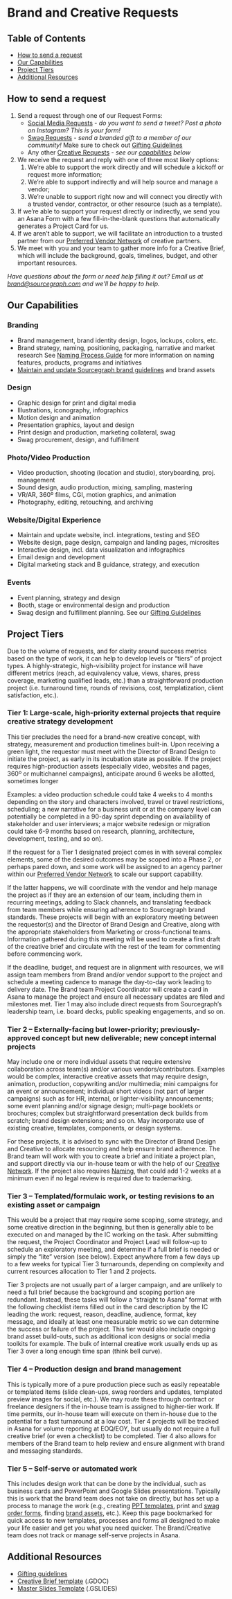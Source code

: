 # Brand and Creative Requests

## Table of Contents

- [How to send a request](#how-to-send-a-request)
- [Our Capabilities](#our-capabilities)
- [Project Tiers](#project-tiers)
- [Additional Resources](#additional-resources)

## How to send a request

1. Send a request through one of our Request Forms:
   - [Social Media Requests](https://form.asana.com?k=iaHgTYAJiueNE5zlGxalqw&d=7195383522959) - _do you want to send a tweet? Post a photo on Instagram? This is your form!_
   - [Swag Requests](https://form.asana.com?k=ysBKSzSA2xjRifqqEvFbJQ&d=7195383522959) - _send a branded gift to a member of our community!_ Make sure to check out [Gifting Guidelines](https://about.sourcegraph.com/handbook/marketing/brand/gifting_guidelines)
   - Any other [Creative Requests](https://form.asana.com?k=Zv_DWGDitZCYr0FXY3bvHg&d=7195383522959) - _see our [capabilities](#our-capabilities) below_
2. We receive the request and reply with one of three most likely options:
   1. We’re able to support the work directly and will schedule a kickoff or request more information;
   1. We’re able to support indirectly and will help source and manage a vendor;
   1. We’re unable to support right now and will connect you directly with a trusted vendor, contractor, or other resource (such as a template).
3. If we’re able to support your request directly or indirectly, we send you an Asana Form with a few fill-in-the-blank questions that automatically generates a Project Card for us.
4. If we aren’t able to support, we will facilitate an introduction to a trusted partner from our [Preferred Vendor Network](https://about.sourcegraph.com/handbook/marketing/brand/production_process#sourcegraph-preferred-vendor-network) of creative partners.
5. We meet with you and your team to gather more info for a Creative Brief, which will include the background, goals, timelines, budget, and other important resources.

_Have questions about the form or need help filling it out? Email us at brand@sourcegraph.com and we'll be happy to help._

## Our Capabilities

### Branding

- Brand management, brand identity design, logos, lockups, colors, etc.
- Brand strategy, naming, positioning, packaging, narrative and market research
  See [Naming Process Guide](naming_process_for_products_features_and_programs.md) for more information on naming features, products, programs and initiatives
- [Maintain and update Sourcegraph brand guidelines](brand_guidelines/index.md) and brand assets

### Design

- Graphic design for print and digital media
- Illustrations, iconography, infographics
- Motion design and animation
- Presentation graphics, layout and design
- Print design and production, marketing collateral, swag
- Swag procurement, design, and fulfillment

### Photo/Video Production

- Video production, shooting (location and studio), storyboarding, proj. management
- Sound design, audio production, mixing, sampling, mastering
- VR/AR, 360º films, CGI, motion graphics, and animation
- Photography, editing, retouching, and archiving

### Website/Digital Experience

- Maintain and update website, incl. integrations, testing and SEO
- Website design, page design, campaign and landing pages, microsites
- Interactive design, incl. data visualization and infographics
- Email design and development
- Digital marketing stack and B guidance, strategy, and execution

### Events

- Event planning, strategy and design
- Booth, stage or environmental design and production
- Swag design and fulfillment planning. See our [Gifting Guidelines](gifting_guidelines.md)

## Project Tiers

Due to the volume of requests, and for clarity around success metrics based on the type of work, it can help to develop levels or “tiers” of project types. A highly-strategic, high-visibility project for instance will have different metrics (reach, ad equivalency value, views, shares, press coverage, marketing qualified leads, etc.) than a straightforward production project (i.e. turnaround time, rounds of revisions, cost, templatization, client satisfaction, etc.).

### Tier 1: Large-scale, high-priority external projects that require creative strategy development

This tier precludes the need for a brand-new creative concept, with strategy, measurement and production timelines built-in. Upon receiving a green light, the requestor must meet with the Director of Brand Design to initiate the project, as early in its incubation state as possible. If the project requires high-production assets (especially video, websites and pages, 360º or multichannel campaigns), anticipate around 6 weeks be allotted, sometimes longer

Examples: a video production schedule could take 4 weeks to 4 months depending on the story and characters involved, travel or travel restrictions, scheduling; a new narrative for a business unit or at the company level can potentially be completed in a 90-day sprint depending on availability of stakeholder and user interviews; a major website redesign or migration could take 6-9 months based on research, planning, architecture, development, testing, and so on).

If the request for a Tier 1 designated project comes in with several complex elements, some of the desired outcomes may be scoped into a Phase 2, or perhaps pared down, and some work will be assigned to an agency partner within our [Preferred Vendor Network](https://about.sourcegraph.com/handbook/marketing/brand/production_process#sourcegraph-preferred-vendor-network) to scale our support capability.

If the latter happens, we will coordinate with the vendor and help manage the project as if they are an extension of our team, including them in recurring meetings, adding to Slack channels, and translating feedback from team members while ensuring adherence to Sourcegraph brand standards. These projects will begin with an exploratory meeting between the requestor(s) and the Director of Brand Design and Creative, along with the appropriate stakeholders from Marketing or cross-functional teams. Information gathered during this meeting will be used to create a first draft of the creative brief and circulate with the rest of the team for commenting before commencing work.

If the deadline, budget, and request are in alignment with resources, we will assign team members from Brand and/or vendor support to the project and schedule a meeting cadence to manage the day-to-day work leading to delivery date. The Brand team Project Coordinator will create a card in Asana to manage the project and ensure all necessary updates are filed and milestones met. Tier 1 may also include direct requests from Sourcegraph’s leadership team, i.e. board decks, public speaking engagements, and so on.

### Tier 2 – Externally-facing but lower-priority; previously-approved concept but new deliverable; new concept internal projects

May include one or more individual assets that require extensive collaboration across team(s) and/or various vendors/contributors. Examples would be complex, interactive creative assets that may require design, animation, production, copywriting and/or multimedia; mini campaigns for an event or announcement; individual short videos (not part of larger campaigns) such as for HR, internal, or lighter-visibility announcements; some event planning and/or signage design; multi-page booklets or brochures; complex but straightforward presentation deck builds from scratch; brand design extensions; and so on. May incorporate use of existing creative, templates, components, or design systems.

For these projects, it is advised to sync with the Director of Brand Design and Creative to allocate resourcing and help ensure brand adherence. The Brand team will work with you to create a brief and initiate a project plan, and support directly via our in-house team or with the help of our [Creative Network](https://about.sourcegraph.com/handbook/marketing/brand/production_process#sourcegraph-preferred-vendor-network). If the project also requires [Naming](https://about.sourcegraph.com/handbook/marketing/brand/naming_process_for_products_features_and_programs), that could add 1-2 weeks at a minimum even if no legal review is required due to trademarking.

### Tier 3 – Templated/formulaic work, or testing revisions to an existing asset or campaign

This would be a project that may require some scoping, some strategy, and some creative direction in the beginning, but then is generally able to be executed on and managed by the IC working on the task. After submitting the request, the Project Coordinator and Project Lead will follow-up to schedule an exploratory meeting, and determine if a full brief is needed or simply the “lite” version (see below). Expect anywhere from a few days up to a few weeks for typical Tier 3 turnarounds, depending on complexity and current resources allocation to Tier 1 and 2 projects.

Tier 3 projects are not usually part of a larger campaign, and are unlikely to need a full brief because the background and scoping portion are redundant. Instead, these tasks will follow a “straight to Asana” format with the following checklist items filled out in the card description by the IC leading the work: request, reason, deadline, audience, format, key message, and ideally at least one measurable metric so we can determine the success or failure of the project. This tier would also include ongoing brand asset build-outs, such as additional icon designs or social media toolkits for example. The bulk of internal creative work usually ends up as Tier 3 over a long enough time span (think bell curve).

### Tier 4 – Production design and brand management

This is typically more of a pure production piece such as easily repeatable or templated items (slide clean-ups, swag reorders and updates, templated preview images for social, etc.). We may route these through contract or freelance designers if the in-house team is assigned to higher-tier work. If time permits, our in-house team will execute on them in-house due to the potential for a fast turnaround at a low cost. Tier 4 projects will be tracked in Asana for volume reporting at EOQ/EOY, but usually do not require a full creative brief (or even a checklist) to be completed. Tier 4 also allows for members of the Brand team to help review and ensure alignment with brand and messaging standards.

### Tier 5 – Self-serve or automated work

This includes design work that can be done by the individual, such as business cards and PowerPoint and Google Slides presentations. Typically this is work that the brand team does not take on directly, but has set up a process to manage the work (e.g., creating [PPT templates](https://docs.google.com/document/d/1iCCzdXtR8AkO2ehNS-zaDM-zgy337mYlQIvsF4cOssA/edit), print and [swag order forms](https://form.asana.com?k=ysBKSzSA2xjRifqqEvFbJQ&d=7195383522959), finding [brand assets](https://about.sourcegraph.com/handbook/marketing/brand/brand_guidelines), etc.). Keep this page bookmarked for quick access to new templates, processes and forms all designed to make your life easier and get you what you need quicker. The Brand/Creative team does not track or manage self-serve projects in Asana.

## Additional Resources

- [Gifting guidelines](gifting_guidelines.md)
- [Creative Brief template](https://docs.google.com/document/d/1iCCzdXtR8AkO2ehNS-zaDM-zgy337mYlQIvsF4cOssA/edit) (.GDOC)
- [Master Slides Template](https://docs.google.com/presentation/d/18ovKYtoPhYV93rITNXEKZ2z5jlT9PSuXeJV3a8XlWuc/edit#slide=id.gd3ef0c1bfc_0_105) (.GSLIDES)
